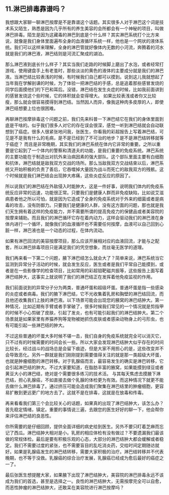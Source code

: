 ## 11.淋巴排毒靠谱吗？
我想跟大家聊一聊淋巴按摩是不是靠谱这个话题。其实很多人对于淋巴这个词是技术系又陌生，熟悉是因为几乎所有的养生美容的会所都会有一个神秘的项目，叫做淋巴排毒。陌生是因为这藏毒的淋巴到底是个什么样？其实淋巴系统打个比方来说，就像是我们身体里面遍布全身的血液循环系统一样，他也是一个网状的液体系统。我们可以这样来理解，全身的淋巴管就好像体内无数的小河流，奔腾着的河水就是我们的淋巴液，淋巴结则是河流汇聚成的湖泊。 


那么淋巴液到底长什么样子？其实当我们走路的时候脚上磨出了水泡，或者经常打游戏，使用键盘手上有老茧时，那些淡淡的黄色的液体的主要成分就是我们的淋巴液。当淋巴结比较表浅的时候，有时候我们自己都可以摸到。说到这儿我就想起了当年我在学解剖课的时候，为了体验一把淋巴结的手感，总是追着那些感冒发烧的同学后面摸他们的下巴和耳后。没错，淋巴结在发生炎症的时候，比如我前面讲到的感冒发烧这个些时候，它的体积就会变得增大。 如果比较表浅或者你又比较瘦，那么就会很容易摸得到淋巴结。当然因人而异，像我这种肉多皮厚的人，即使淋巴结想要上位也很困难。


再聊淋巴按摩排毒这个问题之前，我们先来科普一下淋巴结它在我们的身体里面到底是干啥的。似乎我们很多人对它的存在误会很深，感觉一听到淋巴结就会自动联想到了癌症。很多人很紧张地问我，张医生，你看我的彩超报告上写着淋巴结，可见是不是我有什么的毛病，是不是已经到了不可治的地步？是不是淋巴结转移就等于癌症？ 而且是非常晚期，其实我们的淋巴系统在体内它非常的重要。之所以重要是它起到了一个体内的警察和清道夫的功能，是我们重要的免疫系统。淋巴系统的主要功能在于制造出对抗外来治病因素的强大部队。这个部队里面主要有白细胞和抗体，淋巴结就是敌我双方交战的场所。那么当敌我双方交战结束以后，淋巴系统又开始积极的负责了善后，它吞噬掉大量因为战斗而死亡的敌我双方的残骸。这个时候就是我们淋巴结会出现肿大疼痛，这些炎症反应的原因了。 


所以说我们的淋巴结在外敌侵入时能肿大，这是一件好事，说明我们体内的免疫系统反应非常的迅速，功能很正常。只要我们是健康人群而非免疫缺陷，比如说艾滋病患者他之所以可怕，就是因为它造成了全身的免疫系统对于外来的细菌或者是病毒的攻击，没有防御力。只要我们是健康的人群，没有这方面的问题，那也就是我们天生拥有着这样的免疫能力，并不需要所谓的提高免疫力的保健品或者美容院的按摩来辅助。而且我们的淋巴循环它存在着内动力，这样会驱动我们的淋巴液在身体内进行一个循环，就像我们的血液循环也不需要任何按摩，血液可以自己回到心脏一样，淋巴液也是一个动态的过程，在体内流动。 


如果有淋巴回流的美容按摩项目，那么应该开展相对应的血液回流，才能与之配套，所以淋巴排毒项目只是满足我们的凭空想象，而丝毫无医学的道理。


我们再来看一下第二个问题，腋下淋巴结怎么就会大了？简单来说，淋巴系统当它监测到异常分子活动的时候，就会发生反应，医生或者是我们平常自己能摸到，或者是在一些影像学的检查项目，比如常用的彩超钼靶磁共振等，这些报告上面写着淋巴结肿大，这事实上就说明了我们的淋巴结正在发挥着他免疫监视的作用。 


我们前面说到的异常分子分为两类，普通坏蛋和超级坏蛋。普通坏蛋是指一些感染的炎症或者病毒。我们的腋下淋巴结，它不光收集着乳房和胸壁的淋巴结回流，而且他还收集我们上肢的淋巴液。以下场景可能会出现您的腋窝的淋巴结肿大。第一种情况，比如近期有手臂或者手掌破了，很多时候我们常见的一个情况就是剪指甲的时候不小心剪破了皮肤，引起了发炎，也有可能引起我们的淋巴结肿大。第二个场景就是如果家里有养猫养狗等宠物被她抓伤皮肤或者感染动物身上的弓形虫，也有可能引起一些淋巴结的肿大。


不过这些普通的坏蛋大多时候不堪一击，我们自身的免疫系统就完全可以消灭它，只不过有的时候需要的时间会长一些。所以大家会发现淋巴结肿大似乎存在的时间比较长，经过战斗的战场总是会留下痕迹，但是大家不用担心的是，这些改变并不会导致恶化。另外一群就是我们刚刚提到需要值得关注的就是那一类超级大坏蛋，也就是肿瘤细胞的淋巴转移。对于乳腺癌而言，最容易发生的确实是淋巴转移，它会引起淋巴结的肿大。不过大家要知道，在脂肪丰富的腋窝，如果能摸到绿豆或者黄豆大小的淋巴结，绝对是个需要很多练习的技术活。 与其每天焦虑去摸腋下淋巴结，担心乳腺癌，不如直接去做个乳腺的体检更为有效。而这种情况下就更不能去做什么淋巴排毒了。通过挤压可能会造成我们聚集在淋巴结里的肿瘤细胞，更容易扩散到更远更广的地方去了。这就不是在排毒，这就是在放毒和传毒。


再来看看我们第三个会比较关心的话题，如果真的出现了淋巴结肿大，该怎么办？首先稳定情绪，镇定。重要的事情说三遍，去跟您的医生好好的聊一下，他会帮你来评估淋巴结的良恶性。 


你所需要的是仔细回顾，提供全面详细的病史给到医生。另外不要只盯着芝麻而忘记了西瓜。淋巴结肿大相对是小。乳房的相应体检有没有做过？不要遗漏我们最该做的常规体检。最后是要有积极乐观的心态，大部分的淋巴结肿大都会缓解或者稳定。我们不需要过度的紧张，也不需要盲目的乱吃消炎药，交给时间定期随访就好。如果是乳腺癌发生的淋巴结转移，需要大家积极的治疗。淋巴结转移并不代表晚期，也不等于没救。乳腺癌的综合治疗发展，乳腺癌已经成为愈后最好的癌症之一了。 


最后张医生想提醒大家，如果腋下出现了淋巴结肿大，美容院的淋巴排毒永远不该成为我们的首选，甚至是选择之一。良性的淋巴结肿大，无需按摩完全可以自愈，而恶性肿瘤的淋巴结肿大，还敢呆在美容院进行淋巴按摩吗？ 


